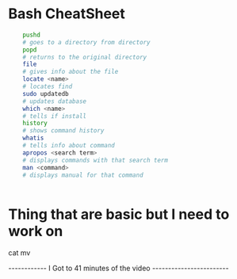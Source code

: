 # Bash CheatSheet
```bash
	pushd 
	# goes to a directory from directory
	popd 
	# returns to the original directory
	file
	# gives info about the file
	locate <name> 
	# locates find
	sudo updatedb
	# updates database
	which <name> 
	# tells if install
	history 
	# shows command history
	whatis 
	# tells info about command
	apropos <search term>
	# displays commands with that search term
	man <command>
	# displays manual for that command
	
```

# Thing that are basic but I need to work on 

cat 
mv

------------ I Got to 41 minutes of the video ------------------------